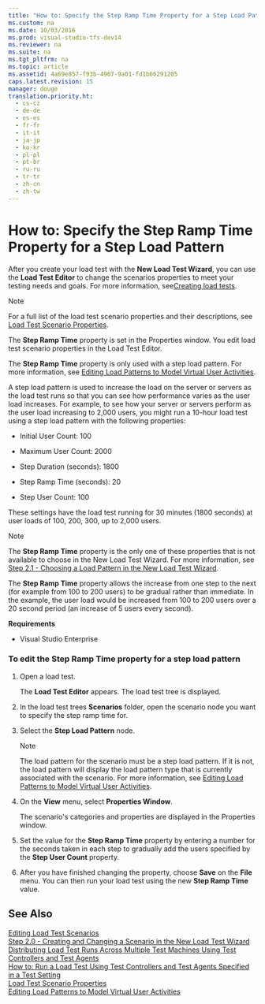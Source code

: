```yaml
---
title: "How to: Specify the Step Ramp Time Property for a Step Load Pattern"
ms.custom: na
ms.date: 10/03/2016
ms.prod: visual-studio-tfs-dev14
ms.reviewer: na
ms.suite: na
ms.tgt_pltfrm: na
ms.topic: article
ms.assetid: 4a69e857-f93b-4907-9a01-fd1b66291205
caps.latest.revision: 15
manager: douge
translation.priority.ht: 
  - cs-cz
  - de-de
  - es-es
  - fr-fr
  - it-it
  - ja-jp
  - ko-kr
  - pl-pl
  - pt-br
  - ru-ru
  - tr-tr
  - zh-cn
  - zh-tw
---
```

# How to: Specify the Step Ramp Time Property for a Step Load Pattern
After you create your load test with the **New Load Test Wizard**, you can use the **Load Test Editor** to change the scenarios properties to meet your testing needs and goals. For more information, see[Creating load tests](../Topic/Creating%20load%20tests.md).  
  
> [!NOTE]
>  For a full list of the load test scenario properties and their descriptions, see [Load Test Scenario Properties](../dv_TeamTestALM/Load-Test-Scenario-Properties.md).  
  
 The **Step Ramp Time** property is set in the Properties window. You edit load test scenario properties in the Load Test Editor.  
  
 The **Step Ramp Time** property is only used with a step load pattern. For more information, see [Editing Load Patterns to Model Virtual User Activities](../dv_TeamTestALM/Editing-Load-Patterns-to-Model-Virtual-User-Activities.md).  
  
 A step load pattern is used to increase the load on the server or servers as the load test runs so that you can see how performance varies as the user load increases. For example, to see how your server or servers perform as the user load increasing to 2,000 users, you might run a 10-hour load test using a step load pattern with the following properties:  
  
-   Initial User Count: 100  
  
-   Maximum User Count: 2000  
  
-   Step Duration (seconds): 1800  
  
-   Step Ramp Time (seconds): 20  
  
-   Step User Count: 100  
  
 These settings have the load test running for 30 minutes (1800 seconds) at user loads of 100, 200, 300, up to 2,000 users.  
  
> [!NOTE]
>  The **Step Ramp Time** property is the only one of these properties that is not available to choose in the New Load Test Wizard. For more information, see [Step 2.1 - Choosing a Load Pattern in the New Load Test Wizard](../Topic/Creating%20load%20tests.md#CreatingLoadTestsUsingWizardStep2_1).  
  
 The **Step Ramp Time** property allows the increase from one step to the next (for example from 100 to 200 users) to be gradual rather than immediate. In the example, the user load would be increased from 100 to 200 users over a 20 second period (an increase of 5 users every second).  
  
 **Requirements**  
  
-   Visual Studio Enterprise  
  
### To edit the Step Ramp Time property for a step load pattern  
  
1.  Open a load test.  
  
     The **Load Test Editor** appears. The load test tree is displayed.  
  
2.  In the load test trees **Scenarios** folder, open the scenario node you want to specify the step ramp time for.  
  
3.  Select the **Step Load Pattern** node.  
  
    > [!NOTE]
    >  The load pattern for the scenario must be a step load pattern. If it is not, the load pattern will display the load pattern type that is currently associated with the scenario. For more information, see [Editing Load Patterns to Model Virtual User Activities](../dv_TeamTestALM/Editing-Load-Patterns-to-Model-Virtual-User-Activities.md).  
  
4.  On the **View** menu, select **Properties Window**.  
  
     The scenario's categories and properties are displayed in the Properties window.  
  
5.  Set the value for the **Step Ramp Time** property by entering a number for the seconds taken in each step to gradually add the users specified by the **Step User Count** property.  
  
6.  After you have finished changing the property, choose **Save** on the **File** menu. You can then run your load test using the new **Step Ramp Time** value.  
  
## See Also  
 [Editing Load Test Scenarios](../dv_TeamTestALM/Editing-Load-Test-Scenarios-Using-the-Load-Test-Editor.md)   
 [Step 2.0 - Creating and Changing a Scenario in the New Load Test Wizard](../Topic/Creating%20load%20tests.md#CreatingLoadTestsUsingWizardStep2)   
 [Distributing Load Test Runs Across Multiple Test Machines Using Test Controllers and Test Agents](../dv_TeamTestALM/Distributing-Load-Test-Runs-Across-Multiple-Test-Machines-Using-Test-Controllers-and-Test-Agents.md)   
 [How to: Run a Load Test Using Test Controllers and Test Agents Specified in a Test Setting](../Topic/How%20to:%20Run%20a%20Load%20Test%20Using%20Test%20Controllers%20and%20Test%20Agents%20Specified%20in%20a%20Test%20Setting.md)   
 [Load Test Scenario Properties](../dv_TeamTestALM/Load-Test-Scenario-Properties.md)   
 [Editing Load Patterns to Model Virtual User Activities](../dv_TeamTestALM/Editing-Load-Patterns-to-Model-Virtual-User-Activities.md)